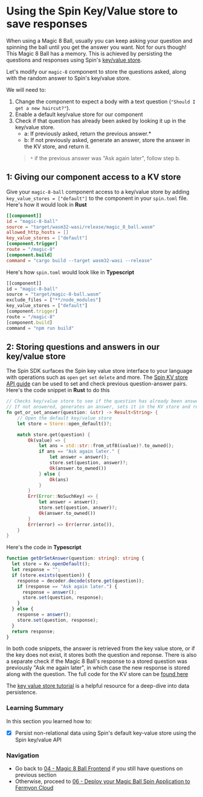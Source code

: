 # Using the Spin Key/Value store to save responses

When using a Magic 8 Ball, usually you can keep asking your question and spinning the ball until you get the answer you want. Not for ours though! This Magic 8 Ball has a memory. This is achieved by persisting the questions and responses using Spin's [key/value store](https://developer.fermyon.com/spin/kv-store-api-guide).

Let's modify our `magic-8` component to store the questions asked, along with the random answer to Spin's key/value store.

We will need to:

1. Change the component to expect a body with a text question (`"Should I get a new haircut?"`).
1. Enable a default key/value store for our component
1. Check if that question has already been asked by looking it up in the key/value store.
    - a: If previously asked, return the previous answer.*
    - b: If not previously asked, generate an answer, store the answer in the KV store, and return it.
    > `*` if the previous answer was "Ask again later", follow step b.

## 1: Giving our component access to a KV store

Give your `magic-8-ball` component access to a key/value store by adding `key_value_stores = ["default"]` to the component in your `spin.toml` file. Here's how it would look in **Rust**

```toml
[[component]]
id = "magic-8-ball"
source = "target/wasm32-wasi/release/magic_8_ball.wasm"
allowed_http_hosts = []
key_value_stores = ["default"]
[component.trigger]
route = "/magic-8"
[component.build]
command = "cargo build --target wasm32-wasi --release"
```

Here's how `spin.toml` would look like in **Typescript**

```typescript
[[component]]
id = "magic-8-ball"
source = "target/magic-8-ball.wasm"
exclude_files = ["**/node_modules"]
key_value_stores = ["default"]
[component.trigger]
route = "/magic-8"
[component.build]
command = "npm run build"
```

## 2: Storing questions and answers in our key/value store

The Spin SDK surfaces the Spin key value store interface to your language with operations such as `open` `get` `set` `delete`  and more. The [Spin KV store API guide](https://developer.fermyon.com/spin/kv-store-api-guide) can be used to set and check previous question-answer pairs. Here's the code snippet in **Rust** to do this

```rust
// Checks key/value store to see if the question has already been answered. 
// If not answered, generates an answer, sets it in the KV store and returns it.
fn get_or_set_answer(question: &str) -> Result<String> {
    // Open the default key/value store
    let store = Store::open_default()?;

    match store.get(question) {
        Ok(value) => {
            let ans = std::str::from_utf8(&value)?.to_owned();
            if ans == "Ask again later." {
                let answer = answer();
                store.set(question, answer)?;
                Ok(answer.to_owned())
            } else {
                Ok(ans)
            }
        }
        Err(Error::NoSuchKey) => {
            let answer = answer();
            store.set(question, answer)?;
            Ok(answer.to_owned())
        }
        Err(error) => Err(error.into()),
    }
}
```
Here's the code in **Typescript**

```typescript
function getOrSetAnswer(question: string): string {
  let store = Kv.openDefault();
  let response = "";
  if (store.exists(question)) {
    response = decoder.decode(store.get(question));
    if (response == "Ask again later.") {
      response = answer();
      store.set(question, response);
    }
  } else {
    response = answer();
    store.set(question, response);
  }
  return response;
}
```

In both code snippets, the answer is retrieved from the key value store, or if the key does not exist, it stores both the question and reponse. There is also a separate check if the Magic 8 Ball's response to a stored question was previously "Ask me again later", in which case the 
new response is stored along with the question. The full code for the KV store can be [found here](https://github.com/fermyon/workshops/tree/main/spin/apps/05-spin-kv)

The [key value store tutorial](https://developer.fermyon.com/spin/kv-store-tutorial) is a helpful resource for a deep-dive into data persistence.

### Learning Summary

In this section you learned how to:

- [x] Persist non-relational data using Spin's default key-value store using the Spin key/value API

### Navigation

- Go back to [04 - Magic 8 Ball Frontend](04-frontend.md) if you still have questions on previous section
- Otherwise, proceed to [06 - Deploy your Magic Ball Spin Application to Fermyon Cloud](06-deploy-fermyon-cloud.md)
